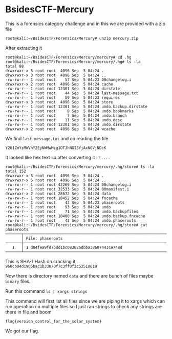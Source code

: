 # BsidesCTF-Mercury

This is a forensics category challenge and in this we are provided with a zip file 

```
root@kali:~/BsidesCTF/Forensics/Mercury# unzip mercury.zip 

```

After extracting it 

```
root@kali:~/BsidesCTF/Forensics/Mercury/mercury# cd .hg
root@kali:~/BsidesCTF/Forensics/Mercury/mercury/.hg# ls -la
total 88
drwxrwxr-x 5 root root  4096 Sep  5 04:24 .
drwxrwxr-x 3 root root  4096 Sep  5 04:24 ..
-rw-rw-r-- 1 root root    57 Sep  5 04:23 00changelog.i
drwxrwxr-x 2 root root  4096 Sep  5 04:24 cache
-rw-rw-r-- 1 root root 12301 Sep  5 04:24 dirstate
-rw-rw-r-- 1 root root    44 Sep  5 04:24 last-message.txt
-rw-rw-r-- 1 root root    59 Sep  5 04:23 requires
drwxrwxr-x 3 root root  4096 Sep  5 04:24 store
-rw-rw-r-- 1 root root 12301 Sep  5 04:24 undo.backup.dirstate
-rw-rw-r-- 1 root root     0 Sep  5 04:24 undo.bookmarks
-rw-rw-r-- 1 root root     7 Sep  5 04:24 undo.branch
-rw-rw-r-- 1 root root    11 Sep  5 04:24 undo.desc
-rw-rw-r-- 1 root root 12301 Sep  5 04:24 undo.dirstate
drwxrwxr-x 2 root root  4096 Sep  5 04:24 wcache

```
We find `last-message.txt` and on reading the file

`Y2U1ZmYzMWVhY2EyNWMwMzg1OTJhNGI3YjAxNGVjNDcK`

It looked like hex text so after converting it : `!....`



```
root@kali:~/BsidesCTF/Forensics/Mercury/mercury/.hg/store# ls -la
total 152
drwxrwxr-x 3 root root  4096 Sep  5 04:24 .
drwxrwxr-x 5 root root  4096 Sep  5 04:24 ..
-rw-rw-r-- 1 root root 42269 Sep  5 04:24 00changelog.i
-rw-rw-r-- 1 root root 32533 Sep  5 04:24 00manifest.i
drwxrwxr-x 2 root root 28672 Sep  5 04:24 data
-rw-rw-r-- 1 root root 10452 Sep  5 04:24 fncache
-rw-rw-r-- 1 root root    43 Sep  5 04:23 phaseroots
-rw-rw-r-- 1 root root    93 Sep  5 04:24 undo
-rw-rw-r-- 1 root root    71 Sep  5 04:24 undo.backupfiles
-rw-rw-r-- 1 root root 10400 Sep  5 04:24 undo.backup.fncache
-rw-rw-r-- 1 root root    43 Sep  5 04:24 undo.phaseroots
root@kali:~/BsidesCTF/Forensics/Mercury/mercury/.hg/store# cat phaseroots 
───────┬────────────────────────────────────────────────────────────────────────────────────────────────────────────────────────────────────────────
       │ File: phaseroots
───────┼────────────────────────────────────────────────────────────────────────────────────────────────────────────────────────────────────────────
   1   │ 1 d84fea9fd7bdd1bc08362adbba38a07443ce748d
───────┴────────────────────────────────────────────────────────────────────────────

```

This is SHA-1 Hash on cracking it `960cb04d1905bac1b33870f7c3ff0f2c53510619`


Now there is directory named `data` and there are bunch of files maybe `binary` files.

Run this command `ls | xargs strings`

This command will first list all files since we are piping it to xargs which can run operation on multiple files so I just ran strings to check any strings are there in file and boom 

`flag{version_control_for_the_solar_system}`

We got our flag.
